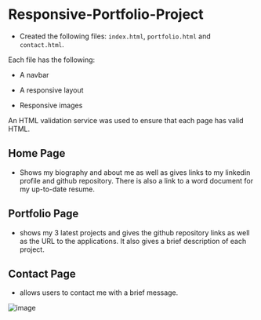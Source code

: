 # Responsive-Portfolio-Project

* Created the following files: `index.html`, `portfolio.html` and `contact.html`.

Each file has the following:

   * A navbar

   * A responsive layout

   * Responsive images


An HTML validation service was used to ensure that each page has valid HTML.

## Home Page

* Shows my biography and about me as well as gives links to my linkedin profile and github repository. There is also a link to a word document for my up-to-date resume.

## Portfolio Page

* shows my 3 latest projects and gives the github repository links as well as the URL to the applications. It also gives a brief description of each project.

## Contact Page

* allows users to contact me with a brief message.


![image](https://user-images.githubusercontent.com/74524186/107844108-f7caa000-6d8d-11eb-80da-c5ed7ae59707.png)











